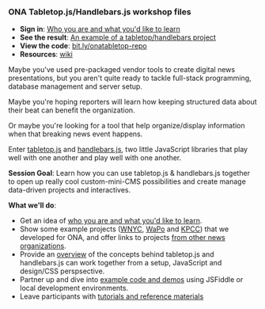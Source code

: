 ### ONA Tabletop.js/Handlebars.js workshop files

* **Sign in**: [Who you are and what you'd like to learn](http://bit.ly/onatabletop)
* **See the result**: [An example of a tabletop/handlebars project](http://jsfiddle.net/chrislkeller/VSPJH/embedded/result/)
* **View the code**: [bit.ly/onatabletop-repo](http://bit.ly/onatabletop-repo)
* **Resources**: [wiki](https://github.com/chrislkeller/ona-workshop/wiki)

Maybe you've used pre-packaged vendor tools to create digital news presentations, but you aren't quite ready to tackle full-stack programming, database management and server setup.

Maybe you're hoping reporters will learn how keeping structured data about their beat can benefit the organization.

Or maybe you're looking for a tool that help organize/display information when that breaking news event happens.

Enter [tabletop.js](https://github.com/jsoma/tabletop) and [handlebars.js](http://handlebarsjs.com/), two little JavaScript libraries that play well with one another and play well with one another.

**Session Goal**: Learn how you can use tabletop.js & handlebars.js together to open up really cool custom-mini-CMS possibilities and create manage data-driven projects and interactives.

**What we'll do**:

* Get an idea of [who you are and what you'd like to learn](http://bit.ly/onatabletop).
* Show some example projects ([WNYC](http://project.wnyc.org/ona-handlebars-demo/), [WaPo](http://wpona.com/) and [KPCC](http://www.projects.chrislkeller.com/demos/ona-workshop/3-getting-more-awesome/)) that we developed for ONA, and offer links to projects [from other news organizations](https://github.com/chrislkeller/ona-workshop/wiki/Project-Examples).
* Provide an [overview](https://github.com/chrislkeller/ona-workshop/wiki/Getting-Started) of the concepts behind tabletop.js and handlebars.js can work together from a setup, JavaScript and design/CSS perspsective.
* Partner up and dive into [example code and demos](https://github.com/chrislkeller/ona-workshop/wiki/Links-to-Demos) using JSFiddle or local development environments.
* Leave participants with [tutorials and reference materials](https://github.com/chrislkeller/ona-workshop/wiki/Tutorials-and-Reference)